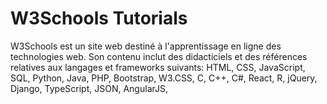 # W3Schools Tutorials


W3Schools est un site web destiné à l'apprentissage en ligne des technologies web. Son contenu inclut des didacticiels et des références relatives aux langages et frameworks suivants: HTML, CSS, JavaScript, SQL, Python, Java, PHP, Bootstrap, W3.CSS, C, C++, C#, React, R, jQuery, Django, TypeScript, JSON, AngularJS,